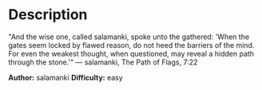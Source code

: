 # Description
"And the wise one, called salamanki, spoke unto the gathered: 'When the gates seem locked by flawed reason, do not heed the barriers of the mind. For even the weakest thought, when questioned, may reveal a hidden path through the stone.'"
— salamanki, The Path of Flags, 7:22

**Author:** salamanki
**Difficulty:** easy
